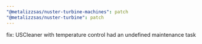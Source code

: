 ```yaml
---
"@metalizzsas/nuster-turbine-machines": patch
"@metalizzsas/nuster-turbine": patch
---
```


fix: USCleaner with temperature control had an undefined maintenance task
